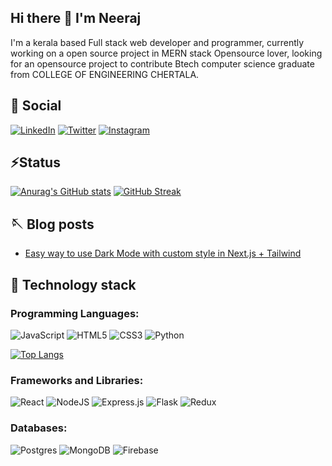 ## Hi there 👋 I'm Neeraj

<!--
**neerajram30/neerajram30** is a ✨ _special_ ✨ repository because its `README.md` (this file) appears on your GitHub profile.

Here are some ideas to get you started:

- 🔭 I’m currently working on React...
- 🌱 I’m currently learning ...
- 👯 I’m looking to collaborate on ...
- 🤔 I’m looking for help with ...
- 💬 Ask me about ...
- 📫 How to reach me: ...
- 😄 Pronouns: ...
- ⚡ Fun fact: ...
-->
I'm a kerala based Full stack web developer and programmer, currently working on a open source project in MERN stack Opensource lover, looking for an opensource project to contribute Btech computer science graduate from COLLEGE OF ENGINEERING CHERTALA.

## :selfie: Social
[![LinkedIn][Linkedin]][linkedinurl] [![Twitter][Twitter]][twitter-url] [![Instagram][Instagram]][instagram-url]


## ⚡Status       



[![Anurag's GitHub stats](https://github-readme-stats.vercel.app/api?username=neerajram30&show_icons=true&theme=tokyonight)](https://github.com/anuraghazra/github-readme-stats)
[![GitHub Streak](http://github-readme-streak-stats.herokuapp.com?user=neerajram30&theme=tokyonight)](https://git.io/streak-stats)

## :sewing_needle: Blog posts 

<!-- BLOG-POST-LIST:START -->
- [Easy way to use Dark Mode with custom style in Next.js + Tailwind](https://dev.to/neerajram30/how-to-customize-dark-mode-in-nexjs-tailwind-2pn8)
<!-- BLOG-POST-LIST:END -->

<!--[![Dev][Devto]][dev-url]-->



## :telescope: Technology stack
### Programming Languages:


![JavaScript](https://img.shields.io/badge/javascript-%23323330.svg?style=for-the-badge&logo=javascript&logoColor=%23F7DF1E) ![HTML5](https://img.shields.io/badge/html5-%23E34F26.svg?style=for-the-badge&logo=html5&logoColor=white) ![CSS3](https://img.shields.io/badge/css3-%231572B6.svg?style=for-the-badge&logo=css3&logoColor=white) ![Python](https://img.shields.io/badge/python-3670A0?style=for-the-badge&logo=python&logoColor=ffdd54) 

 [![Top Langs](https://github-readme-stats.vercel.app/api/top-langs/?username=neerajram30&layout=default&theme=tokyonight)](https://github.com/anuraghazra/github-readme-stats)


### Frameworks and Libraries:

![React](https://img.shields.io/badge/react-%2320232a.svg?style=for-the-badge&logo=react&logoColor=%2361DAFB) ![NodeJS](https://img.shields.io/badge/node.js-6DA55F?style=for-the-badge&logo=node.js&logoColor=white) ![Express.js](https://img.shields.io/badge/express.js-%23404d59.svg?style=for-the-badge&logo=express&logoColor=%2361DAFB) ![Flask](https://img.shields.io/badge/flask-%23000.svg?style=for-the-badge&logo=flask&logoColor=white) ![Redux](https://img.shields.io/badge/redux-%23593d88.svg?style=for-the-badge&logo=redux&logoColor=white)

### Databases:

![Postgres](https://img.shields.io/badge/postgres-%23316192.svg?style=for-the-badge&logo=postgresql&logoColor=white) ![MongoDB](https://img.shields.io/badge/MongoDB-%234ea94b.svg?style=for-the-badge&logo=mongodb&logoColor=white) ![Firebase](https://img.shields.io/badge/Firebase-039BE5?style=for-the-badge&logo=Firebase&logoColor=white)






[Devto]: https://img.shields.io/badge/dev.to-0A0A0A?style=for-the-badge&logo=dev.to&logoColor=white
[dev-url]: https://dev.to/neerajram30

[Linkedin]:https://img.shields.io/badge/linkedin-%230077B5.svg?style=for-the-badge&logo=linkedin&logoColor=white
[linkedinurl]:https://www.linkedin.com/in/neeraj-m-r-173b64216/

[Twitter]:https://img.shields.io/badge/Twitter-%231DA1F2.svg?style=for-the-badge&logo=Twitter&logoColor=white
[twitter-url]:https://twitter.com/neeraJramachaN2

[Instagram]: https://img.shields.io/badge/Instagram-%23E4405F.svg?style=for-the-badge&logo=Instagram&logoColor=white
[instagram-url]:https://www.instagram.com/neeraj_ramachandran/
